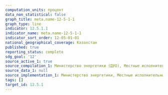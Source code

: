 ```yaml
---
computation_units: процент
data_non_statistical: false
graph_title: meta.name-12-5-1-1
graph_type: line
indicator: 12.5.1.1
indicator_name: meta.name-12-5-1-1
indicator_sort_order: 12-05-01-01
national_geographical_coverage: Казахстан
published: true
reporting_status: complete
sdg_goal: '12'
source_active_1: true
source_compilation_1: Министерство энергетики (ДУО), Местные исполнительные органы
source_data_1: null
source_implementation_1: Министерство энергетики, Местные исполнительные органы
tags: []
target_id: 12.5.1
---
```

